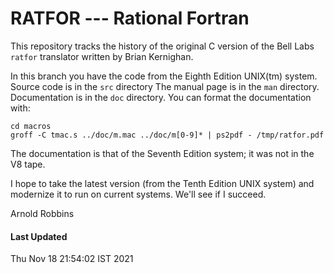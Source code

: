 # RATFOR --- Rational Fortran

This repository tracks the history of the original C version of
the Bell Labs `ratfor` translator written by Brian Kernighan.

In this branch you have the code from the Eighth Edition UNIX(tm) system.
Source code is in the `src` directory The manual page is in the `man`
directory.  Documentation is in the `doc` directory.  You can format
the documentation with:

	cd macros
	groff -C tmac.s ../doc/m.mac ../doc/m[0-9]* | ps2pdf - /tmp/ratfor.pdf

The documentation is that of the Seventh Edition system; it was not
in the V8 tape.

I hope to take the latest version (from the Tenth Edition UNIX system)
and modernize it to run on current systems. We'll see if I succeed.

Arnold Robbins

#### Last Updated

Thu Nov 18 21:54:02 IST 2021
